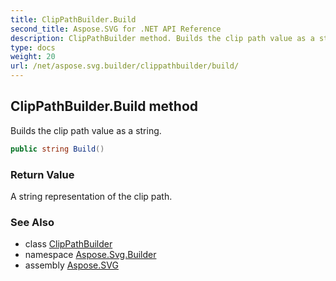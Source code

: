 ```yaml
---
title: ClipPathBuilder.Build
second_title: Aspose.SVG for .NET API Reference
description: ClipPathBuilder method. Builds the clip path value as a string
type: docs
weight: 20
url: /net/aspose.svg.builder/clippathbuilder/build/
---
```

## ClipPathBuilder.Build method

Builds the clip path value as a string.

```csharp
public string Build()
```

### Return Value

A string representation of the clip path.

### See Also

* class [ClipPathBuilder](../)
* namespace [Aspose.Svg.Builder](../../../aspose.svg.builder/)
* assembly [Aspose.SVG](../../../)
